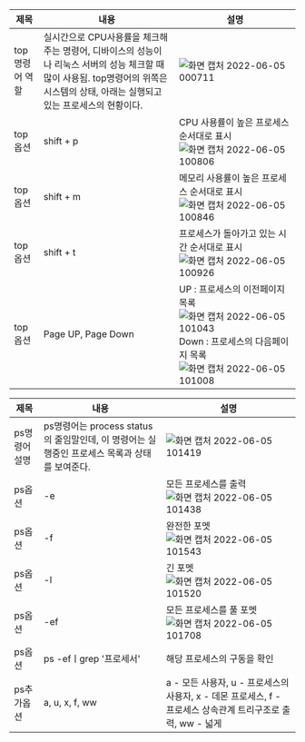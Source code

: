|제목|내용|설명|
|---|---|---|
|top명령어 역할|실시간으로 CPU사용률을 체크해주는 명령어, 디바이스의 성능이나 리눅스 서버의 성능 체크할 때 많이 사용됨. top명령어의 위쪽은 시스템의 상태, 아래는 실행되고 있는 프로세스의 현황이다.|![화면 캡처 2022-06-05 000711](https://user-images.githubusercontent.com/106869861/172036072-c9922b5a-107d-461f-9c8a-d597501a7b64.png)|
|top옵션|shift + p|CPU 사용률이 높은 프로세스 순서대로 표시 ![화면 캡처 2022-06-05 100806](https://user-images.githubusercontent.com/106869861/172036164-3c8cc5bf-6d24-4031-951b-f4ea62539750.png)|
|top옵션|shift + m|메모리 사용률이 높은 프로세스 순서대로 표시![화면 캡처 2022-06-05 100846](https://user-images.githubusercontent.com/106869861/172036203-c1473bc5-a814-4890-8ea1-31537e4639c1.png)|
|top옵션|shift + t|프로세스가 돌아가고 있는 시간 순서대로 표시![화면 캡처 2022-06-05 100926](https://user-images.githubusercontent.com/106869861/172036227-319f41b5-6245-4452-8cf7-c17021c0894e.png)|
|top옵션|Page UP, Page Down|UP : 프로세스의 이전페이지 목록![화면 캡처 2022-06-05 101043](https://user-images.githubusercontent.com/106869861/172036344-8417c733-67b5-4e7e-b673-2754976326c6.png) Down : 프로세스의 다음페이지 목록![화면 캡처 2022-06-05 101008](https://user-images.githubusercontent.com/106869861/172036355-a76a65d7-96f4-43ce-a809-45e02acf4d38.png)|


|제목|내용|설명|
|---|---|---|
|ps명령어 설명|ps명령어는 process status의 줄임말인데, 이 명령어는 실행중인 프로세스 목록과 상태를 보여준다.|![화면 캡처 2022-06-05 101419](https://user-images.githubusercontent.com/106869861/172036395-eed9a452-b5e6-4d2d-8d7f-a2ab4dccddc8.png)|
|ps옵션|-e|모든 프로세스를 출력![화면 캡처 2022-06-05 101438](https://user-images.githubusercontent.com/106869861/172036406-bef36265-f6f3-400e-9b75-ceb4c0516bca.png)|
|ps옵션|-f|완전한 포멧![화면 캡처 2022-06-05 101543](https://user-images.githubusercontent.com/106869861/172036414-382c0e15-0b17-462c-a937-25f9ebce93ce.png)|
|ps옵션|-l|긴 포멧![화면 캡처 2022-06-05 101520](https://user-images.githubusercontent.com/106869861/172036417-7fc17e19-1c1e-4f63-ba9b-b70113b25c05.png)|
|ps옵션|-ef|모든 프로세스를 풀 포멧![화면 캡처 2022-06-05 101708](https://user-images.githubusercontent.com/106869861/172036526-23502eee-ea18-4b4d-a2f0-43673f91025f.png)|
|ps옵션|ps -efㅣgrep '프로세서'|해당 프로세스의 구동을 확인|
|ps추가옵션|a, u, x, f, ww| a - 모든 사용자, u - 프로세스의 사용자, x - 데몬 프로세스, f - 프로세스 상속관계 트리구조로 출력, ww - 넓게|
